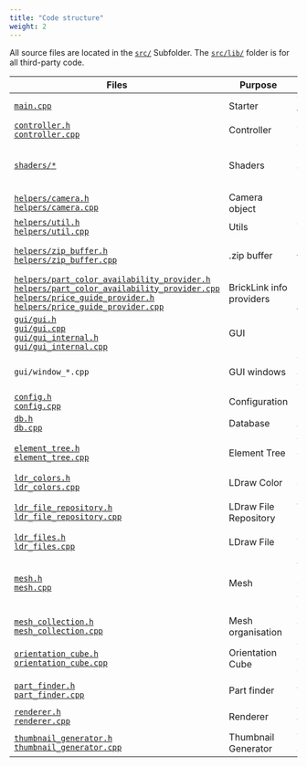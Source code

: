```yaml
---
title: "Code structure"
weight: 2
---
```

All source files are located in the [`src/`](https://github.com/bb1950328/BrickSim/blob/master/src) Subfolder. The [`src/lib/`](https://github.com/bb1950328/BrickSim/blob/master/src/lib/) folder is for all third-party code.

Files | Purpose | Description |
----- | ------- | ----------- |
[`main.cpp`](https://github.com/bb1950328/BrickSim/blob/master/src/main.cpp) | Starter | This file is the entry point and just creates the controller.
[`controller.h`](https://github.com/bb1950328/BrickSim/blob/master/src/controller.h) <br> [`controller.cpp`](https://github.com/bb1950328/BrickSim/blob/master/src/controller.cpp)  | Controller | The controller controls the program flow.
[`shaders/*`](https://github.com/bb1950328/BrickSim/blob/master/src/shaders) | Shaders | This folder contains a `Shader` class which is used to load shaders and modify their state. The other files are the shaders itself, written in the [GLSL](https://www.khronos.org/opengl/wiki/Core_Language_(GLSL)) language.
[`helpers/camera.h`](https://github.com/bb1950328/BrickSim/blob/master/src/helpers/camera.h) <br> [`helpers/camera.cpp`](https://github.com/bb1950328/BrickSim/blob/master/src/helpers/camera.cpp) | Camera object | |
[`helpers/util.h`](https://github.com/bb195d0328/BrickSim/blob/master/src/helpers/util.h) <br> [`helpers/util.cpp`](https://github.com/bb1950328/BrickSim/blob/master/src/helpers/util.cpp) | Utils | This files contain various utility functions. |
[`helpers/zip_buffer.h`](https://github.com/bb195d0328/BrickSim/blob/master/src/helpers/zip_buffer.h) <br> [`helpers/zip_buffer.cpp`](https://github.com/bb1950328/BrickSim/blob/master/src/helpers/zip_buffer.cpp) | .zip buffer | Can load a `.zip` file into memory. You can then get the file content as `std::string` or `std::stringstream` |
[`helpers/part_color_availability_provider.h`](https://github.com/bb195d0328/BrickSim/blob/master/src/helpers/part_color_availability_provider.h) <br> [`helpers/part_color_availability_provider.cpp`](https://github.com/bb1950328/BrickSim/blob/master/src/helpers/part_color_availability_provider.cpp) <br> [`helpers/price_guide_provider.h`](https://github.com/bb195d0328/BrickSim/blob/master/src/helpers/price_guide_provider.h) <br> [`helpers/price_guide_provider.cpp`](https://github.com/bb1950328/BrickSim/blob/master/src/helpers/price_guide_provider.cpp) | BrickLink info providers | Load information about parts from [www.bricklink.com](https://www.bricklink.com) |
[`gui/gui.h`](https://github.com/bb195d0328/BrickSim/blob/master/src/gui/gui.h) <br> [`gui/gui.cpp`](https://github.com/bb1950328/BrickSim/blob/master/src/gui/gui.cpp) <br> [`gui/gui_internal.h`](https://github.com/bb195d0328/BrickSim/blob/master/src/gui/gui_internal.h) <br> [`gui/gui_internal.cpp`](https://github.com/bb1950328/BrickSim/blob/master/src/gui/gui_internal.cpp) | GUI | Central GUI functionality |
`gui/window_*.cpp` | GUI windows | There should be one file per window. If you add a new file, you should also add it in `gui::drawMainWindows::windowFuncsAndState`. |
[`config.h`](https://github.com/bb1950328/BrickSim/blob/master/src/config.h) <br> [`config.cpp`](https://github.com/bb1950328/BrickSim/blob/master/src/config.cpp)  | Configuration | Get and set user preferences.
[`db.h`](https://github.com/bb1950328/BrickSim/blob/master/src/db.h) <br> [`db.cpp`](https://github.com/bb1950328/BrickSim/blob/master/src/db.cpp)  | Database | Access to the SQLite3 databases
[`element_tree.h`](https://github.com/bb1950328/BrickSim/blob/master/src/element_tree.h) <br> [`element_tree.cpp`](https://github.com/bb1950328/BrickSim/blob/master/src/element_tree.cpp)  | Element Tree | The element tree is the main data structure of BrickSim. It consists of different types of nodes.
[`ldr_colors.h`](https://github.com/bb1950328/BrickSim/blob/master/src/ldr_colors.h) <br> [`ldr_colors.cpp`](https://github.com/bb1950328/BrickSim/blob/master/src/ldr_colors.cpp)  | LDraw Color | class for LDraw color definition
[`ldr_file_repository.h`](https://github.com/bb1950328/BrickSim/blob/master/src/ldr_file_repository.h) <br> [`ldr_file_repository.cpp`](https://github.com/bb1950328/BrickSim/blob/master/src/ldr_file_repository.cpp)  | LDraw File Repository | All LDraw files are opened through this. It manages different types of part libraries (folder/zip) and caches the opened files.
[`ldr_files.h`](https://github.com/bb1950328/BrickSim/blob/master/src/ldr_files.h) <br> [`ldr_files.cpp`](https://github.com/bb1950328/BrickSim/blob/master/src/ldr_files.cpp)  | LDraw File | The LDraw file format is implemented here
[`mesh.h`](https://github.com/bb1950328/BrickSim/blob/master/src/mesh.h) <br> [`mesh.cpp`](https://github.com/bb1950328/BrickSim/blob/master/src/mesh.cpp)  | Mesh | All objects are displayed in 3D with a mesh. It can have multiple instances in multiple colors. It also contains the functionality to allocate buffers on the VRAM and draws the object using these buffers.
[`mesh_collection.h`](https://github.com/bb1950328/BrickSim/blob/master/src/mesh_collection.h) <br> [`mesh_collection.cpp`](https://github.com/bb1950328/BrickSim/blob/master/src/mesh_collection.cpp)  | Mesh organisation | The mesh collection organizes the meshes.
[`orientation_cube.h`](https://github.com/bb1950328/BrickSim/blob/master/src/orientation_cube.h) <br> [`orientation_cube.cpp`](https://github.com/bb1950328/BrickSim/blob/master/src/orientation_cube.cpp)  | Orientation Cube | These two files are used to render the orientation cube, a cube which shows the camera orientation.
[`part_finder.h`](https://github.com/bb1950328/BrickSim/blob/master/src/part_finder.h) <br> [`part_finder.cpp`](https://github.com/bb1950328/BrickSim/blob/master/src/part_finder.cpp)  | Part finder | As the name says, this provides the part search functionality.
[`renderer.h`](https://github.com/bb1950328/BrickSim/blob/master/src/renderer.h) <br> [`renderer.cpp`](https://github.com/bb1950328/BrickSim/blob/master/src/renderer.cpp)  | Renderer | This part of the program renders the 3D View.
[`thumbnail_generator.h`](https://github.com/bb1950328/BrickSim/blob/master/src/thumbnail_generator.h) <br> [`thumbnail_generator.cpp`](https://github.com/bb1950328/BrickSim/blob/master/src/thumbnail_generator.cpp)  | Thumbnail Generator | The thumbnails in the part palette window are rendered in these files.
